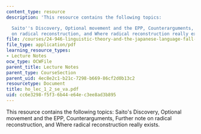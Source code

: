 ```yaml
---
content_type: resource
description: 'This resource contains the following topics:

  Saito''s Discovery, Optional movement and the EPP, Counterarguments, Further note
  on radical reconstruction, and Where radical reconstruction really exists.'
file: /courses/24-946-linguistic-theory-and-the-japanese-language-fall-2004/cc6e3298f5f36b44e64ec3ee8ad3b895_ho_lec_1_2_se_va.pdf
file_type: application/pdf
learning_resource_types:
- Lecture Notes
ocw_type: OCWFile
parent_title: Lecture Notes
parent_type: CourseSection
parent_uid: 4ec8e2c1-b21c-7298-b669-86cf2d0b13c2
resourcetype: Document
title: ho_lec_1_2_se_va.pdf
uid: cc6e3298-f5f3-6b44-e64e-c3ee8ad3b895
---
```

This resource contains the following topics:
Saito's Discovery, Optional movement and the EPP, Counterarguments, Further note on radical reconstruction, and Where radical reconstruction really exists.

